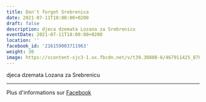 ```yaml
---
title: Don't forget Srebrenica
date: 2021-07-11T18:00:00+0200
draft: false
description: djeca dzemata Lozana za Srebrenicu
eventDate: 2021-07-11T18:00:00+0200
location: ''
facebook_id: '216159003711963'
weight: 30
image: https://scontent-sjc3-1.xx.fbcdn.net/v/t39.30808-6/467911425_8702124949883247_8451066247417132989_n.jpg?_nc_cat=103&ccb=1-7&_nc_sid=9e60e4&_nc_ohc=3Tyi6zvS9PgQ7kNvwF0V4hA&_nc_oc=AdlNnV8tg65fKCLY4eXKcBivhd4k6SDWLLySVCX0RLIo5wheL-rrJpVwmPt87ssLM3c&_nc_zt=23&_nc_ht=scontent-sjc3-1.xx&edm=ABTKTjYEAAAA&_nc_gid=bTkYk_wCsMmwjqorMd_7SQ&oh=00_Afb8VIGzv5-At8z6yybl7IAQaFW_yug8-Q6YNStaAqxLdg&oe=68CFDA19
---
```


djeca dzemata Lozana za Srebrenicu

---

Plus d'informations sur [Facebook](https://facebook.com/events/216159003711963)